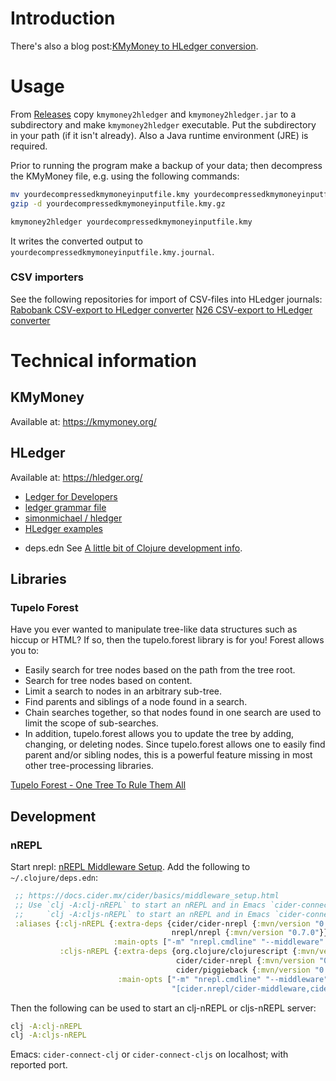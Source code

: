 # Introduction
There's also a blog post:[KMyMoney to HLedger conversion](https://photonsphere.org/posts-output/2020-05-31-kmymoney2hledger/).

# Usage
From [Releases](https://github.com/maridonkers/kmymoney2hledger/releases) copy `kmymoney2hledger` and `kmymoney2hledger.jar` to a subdirectory and make `kmymoney2hledger` executable. Put the subdirectory in your path (if it isn't already). Also a Java runtime environment (JRE) is required.

Prior to running the program make a backup of your data; then decompress the KMyMoney file, e.g. using the following commands:
```sh
mv yourdecompressedkmymoneyinputfile.kmy yourdecompressedkmymoneyinputfile.kmy.gz
gzip -d yourdecompressedkmymoneyinputfile.kmy.gz
```

```sh
kmymoney2hledger yourdecompressedkmymoneyinputfile.kmy
```

It writes the converted output to `yourdecompressedkmymoneyinputfile.kmy.journal`.

### CSV importers
See the following repositories for import of CSV-files into HLedger journals:
[Rabobank CSV-export to HLedger converter](https://github.com/maridonkers/rabobankcsvhledger)
[N26 CSV-export to HLedger converter](https://github.com/maridonkers/n26csvhledger)

# Technical information
## KMyMoney
Available at: https://kmymoney.org/
## HLedger
Available at: https://hledger.org/
- [Ledger for Developers](https://www.ledger-cli.org/3.0/doc/ledger3.html#Ledger-for-Developers)
- [ledger grammar file](https://github.com/greglook/merkledag-ledger/blob/master/resources/grammar/ledger.bnf)
- [simonmichael / hledger](https://github.com/simonmichael/hledger/tree/master/examples)
- [HLedger examples](https://github.com/simonmichael/hledger/tree/master/examples)
* deps.edn
See [A little bit of Clojure development info](https://github.com/jafingerhut/jafingerhut.github.com/blob/master/notes/clojure-development.md).
## Libraries
### Tupelo Forest
Have you ever wanted to manipulate tree-like data structures such as
hiccup or HTML? If so, then the tupelo.forest library is for you!
Forest allows you to:

- Easily search for tree nodes based on the path from the tree root.
- Search for tree nodes based on content.
- Limit a search to nodes in an arbitrary sub-tree.
- Find parents and siblings of a node found in a search.
- Chain searches together, so that nodes found in one search are used to limit the scope of sub-searches.
- In addition, tupelo.forest allows you to update the tree by adding, changing, or deleting nodes. Since tupelo.forest allows one to easily find parent and/or sibling nodes, this is a powerful feature missing in most other tree-processing libraries.

[Tupelo Forest - One Tree To Rule Them All](https://github.com/cloojure/tupelo/blob/master/docs/forest.adoc)

## Development
### nREPL
Start nrepl: [nREPL Middleware Setup](https://docs.cider.mx/cider/basics/middleware_setup.html).
Add the following to `~/.clojure/deps.edn`:
```clojure
 ;; https://docs.cider.mx/cider/basics/middleware_setup.html
 ;; Use `clj -A:clj-nREPL` to start an nREPL and in Emacs `cider-connect-clj` or
 ;;     `clj -A:cljs-nREPL` to start an nREPL and in Emacs `cider-connect-cljs`.
 :aliases {:clj-nREPL {:extra-deps {cider/cider-nrepl {:mvn/version "0.24.0"}
                                    nrepl/nrepl {:mvn/version "0.7.0"}}
                       :main-opts ["-m" "nrepl.cmdline" "--middleware" "[cider.nrepl/cider-middleware]"]}
           :cljs-nREPL {:extra-deps {org.clojure/clojurescript {:mvn/version "1.10.339"}
                                     cider/cider-nrepl {:mvn/version "0.22.4"}
                                     cider/piggieback {:mvn/version "0.5.0"}}
                        :main-opts ["-m" "nrepl.cmdline" "--middleware"
                                    "[cider.nrepl/cider-middleware,cider.piggieback/wrap-cljs-repl]"]}}
```

Then the following can be used to start an clj-nREPL or cljs-nREPL server:
```sh
clj -A:clj-nREPL
clj -A:cljs-nREPL
```

Emacs: `cider-connect-clj` or `cider-connect-cljs` on localhost; with reported port.

